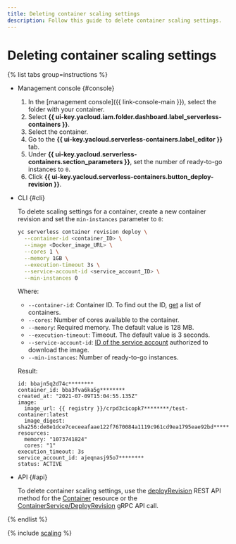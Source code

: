 ```yaml
---
title: Deleting container scaling settings
description: Follow this guide to delete container scaling settings.
---
```


# Deleting container scaling settings

{% list tabs group=instructions %}

- Management console {#console}

    1. In the [management console]({{ link-console-main }}), select the folder with your container.
    1. Select **{{ ui-key.yacloud.iam.folder.dashboard.label_serverless-containers }}**.
    1. Select the container.
    1. Go to the **{{ ui-key.yacloud.serverless-containers.label_editor }}** tab.
    1. Under **{{ ui-key.yacloud.serverless-containers.section_parameters }}**, set the number of ready-to-go instances to `0`.
    1. Click **{{ ui-key.yacloud.serverless-containers.button_deploy-revision }}**.

- CLI {#cli}

    To delete scaling settings for a container, create a new container revision and set the `min-instances` parameter to `0`:

    ```bash
    yc serverless container revision deploy \
	  --container-id <container_ID> \
	  --image <Docker_image_URL> \
	  --cores 1 \
	  --memory 1GB \
	  --execution-timeout 3s \
	  --service-account-id <service_account_ID> \
	  --min-instances 0
    ```

    Where:
    * `--container-id`: Container ID. To find out the ID, [get](list.md) a list of containers.
    * `--cores`: Number of cores available to the container.
    * `--memory`: Required memory. The default value is 128 MB.
    * `--execution-timeout`: Timeout. The default value is 3 seconds.
    * `--service-account-id`: [ID of the service account](../../iam/operations/sa/get-id.md) authorized to download the image.
    * `--min-instances`: Number of ready-to-go instances.

    Result:

    ```text
    id: bbajn5q2d74c********
	container_id: bba3fva6ka5g********
	created_at: "2021-07-09T15:04:55.135Z"
	image:
	  image_url: {{ registry }}/crpd3cicopk7********/test-container:latest
	  image_digest: sha256:de8e1dce7ceceeafaae122f7670084a1119c961cd9ea1795eae92bd********
	resources:
	  memory: "1073741824"
	  cores: "1"
	execution_timeout: 3s
	service_account_id: ajeqnasj95o7********
	status: ACTIVE
    ```

- API {#api}

  To delete container scaling settings, use the [deployRevision](../containers/api-ref/Container/deployRevision.md) REST API method for the [Container](../containers/api-ref/Container/index.md) resource or the [ContainerService/DeployRevision](../containers/api-ref/grpc/Container/deployRevision.md) gRPC API call.

{% endlist %}

{% include [scaling](../../_includes/serverless-containers/see-also-scaling.md) %}

